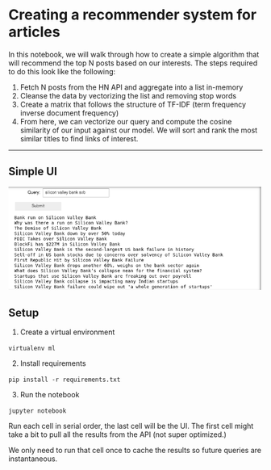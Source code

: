 # Creating a recommender system for articles

In this notebook, we will walk through how to create a simple algorithm that will recommend the top N posts based on our interests. The steps required to do this look like the following:

1. Fetch N posts from the HN API and aggregate into a list in-memory
2. Cleanse the data by vectorizing the list and removing stop words
3. Create a matrix that follows the structure of TF-IDF (term frequency inverse document frequency)
4. From here, we can vectorize our query and compute the cosine similarity of our input against our model. We will sort and rank the most similar titles to find links of interest. 

---

## Simple UI

![](./gui.png)

## Setup

1. Create a virtual environment

`virtualenv ml`

2. Install requirements

`pip install -r requirements.txt`

3. Run the notebook

`jupyter notebook`

Run each cell in serial order, the last cell will be the UI. The first cell might take a bit to pull all the results from the API (not super optimized.)

We only need to run that cell once to cache the results so future queries are instantaneous.

